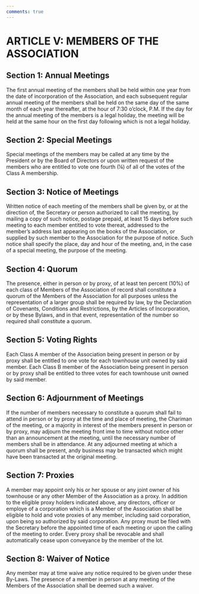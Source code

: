 ```yaml
---
comments: true
---
```


# ARTICLE V: MEMBERS OF THE ASSOCIATION

## Section 1: Annual Meetings
The first annual meeting of the members shall be held within one year from the date of incorporation of the Association, and each subsequent regular annual meeting of the members shall be held on the same day of the same month of each year thereafter, at the hour of 7:30 o’clock, P.M. If the day for the annual meeting of the members is a legal holiday, the meeting will be held at the same hour on the first day following which is not a legal holiday.

## Section 2: Special Meetings
Special meetings of the members may be called at any time by the President or by the Board of Directors or upon written request of the members who are entitled to vote one fourth (¼) of all of the votes of the Class A membership.

## Section 3: Notice of Meetings
Written notice of each meeting of the members shall be given by, or at the direction of, the Secretary or person authorized to call the meeting, by mailing a copy of such notice, postage prepaid, at least 15 days before such meeting to each member entitled to vote thereat, addressed to the member’s address last appearing on the books of the Association, or supplied by such member to the Association for the purpose of notice. Such notice shall specify the place, day and hour of the meeting, and, in the case of a special meeting, the purpose of the meeting.

## Section 4: Quorum
The presence, either in person or by proxy, of at least ten percent (10%) of each class of Members of the Association of record shall constitute a quorum of the Members of the Association for all purposes unless the representation of a larger group shall be required by law, by the Declaration of Covenants, Conditions and Restrictions, by the Articles of Incorporation, or by these Bylaws, and in that event, representation of the number so required shall constitute a quorum.

## Section 5: Voting Rights
Each Class A member of the Association being present in person or by proxy shall be entitled to one vote for each townhouse unit owned by said member. Each Class B member of the Association being present in person or by proxy shall be entitled to three votes for each townhouse unit owned by said member.

## Section 6: Adjournment of Meetings
If the number of members necessary to constitute a quorum shall fail to attend in person or by proxy at the time and place of meeting, the Chariman of the meeting, or a majority in interest of the members present in person or by proxy, may adjourn the meeting front ime to time without notice other than an announcement at the meeting, until the necessary number of members shall be in attendance. At any adjourned meeting at which a quorum shall be present, andy business may be transacted which might have been transacted at the original meeting.

## Section 7: Proxies
A member may appoint only his or her spouse or any joint owner of his townhouse or any other Member of the Association as a proxy. In addition to the eligible proxy holders indicated above, any directors, officer or employe of a corporation which is a Member of the Association shall be eligible to hold and vote proxies of any member, including said corporation, upon being so authorized by said corporation. Any proxy must be filed with the Secretary before the appointed time of each meeting or upon the calling of the meeting to order. Every proxy shall be revocable and shall automatically cease upon conveyance by the member of the lot.

## Section 8: Waiver of Notice
Any member may at time waive any notice required to be given under these By-Laws. The presence of a member in person at any meeting of the Members of the Association shall be deemed such a waiver.